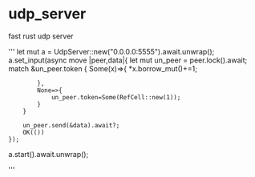 # udp_server
fast rust udp server


'''
  let mut a = UdpServer::new("0.0.0.0:5555").await.unwrap();
  a.set_input(async move |peer,data|{
        let mut un_peer = peer.lock().await;
        match &un_peer.token {
            Some(x)=>{
                *x.borrow_mut()+=1;

            },
            None=>{
                un_peer.token=Some(RefCell::new(1));
            }
        }

        un_peer.send(&data).await?;
        OK(())
    });
    
  a.start().await.unwrap();

'''
